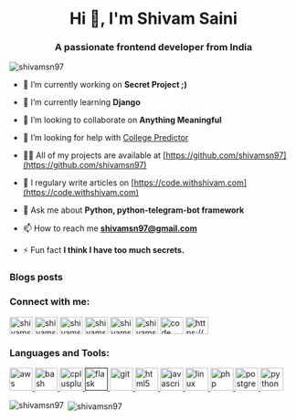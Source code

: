 <h1 align="center">Hi 👋, I'm Shivam Saini</h1>
<h3 align="center">A passionate frontend developer from India</h3>

<p align="left"> <img src="https://komarev.com/ghpvc/?username=shivamsn97" alt="shivamsn97" /> </p>

- 🔭 I’m currently working on **Secret Project ;)**

- 🌱 I’m currently learning **Django**

- 👯 I’m looking to collaborate on **Anything Meaningful**

- 🤝 I’m looking for help with [College Predictor](https://github.com/shivamsn97/CollegePredictor)

- 👨‍💻 All of my projects are available at [https://github.com/shivamsn97](https://github.com/shivamsn97)

- 📝 I regulary write articles on [https://code.withshivam.com](https://code.withshivam.com)

- 💬 Ask me about **Python, python-telegram-bot framework**

- 📫 How to reach me **shivamsn97@gmail.com**

- ⚡ Fun fact **I think I have too much secrets.**

### Blogs posts
<!-- BLOG-POST-LIST:START -->
<!-- BLOG-POST-LIST:END -->

<p align="left">
<h3 align="left">Connect with me:</h3>
<a href="https://dev.to/shivamsn97" target="blank"><img align="center" src="https://cdn.jsdelivr.net/npm/simple-icons@3.0.1/icons/dev-dot-to.svg" alt="shivamsn97" height="30" width="40" /></a>
<a href="https://twitter.com/shivamsn97" target="blank"><img align="center" src="https://cdn.jsdelivr.net/npm/simple-icons@3.0.1/icons/twitter.svg" alt="shivamsn97" height="30" width="40" /></a>
<a href="https://linkedin.com/in/shivamsn97" target="blank"><img align="center" src="https://cdn.jsdelivr.net/npm/simple-icons@3.0.1/icons/linkedin.svg" alt="shivamsn97" height="30" width="40" /></a>
<a href="https://stackoverflow.com/users/shivamsn97" target="blank"><img align="center" src="https://cdn.jsdelivr.net/npm/simple-icons@3.0.1/icons/stackoverflow.svg" alt="shivamsn97" height="30" width="40" /></a>
<a href="https://fb.com/shivamsn97" target="blank"><img align="center" src="https://cdn.jsdelivr.net/npm/simple-icons@3.0.1/icons/facebook.svg" alt="shivamsn97" height="30" width="40" /></a>
<a href="https://instagram.com/shivamsn97" target="blank"><img align="center" src="https://cdn.jsdelivr.net/npm/simple-icons@3.0.1/icons/instagram.svg" alt="shivamsn97" height="30" width="40" /></a>
<a href="https://www.youtube.com/c/code with shivam" target="blank"><img align="center" src="https://cdn.jsdelivr.net/npm/simple-icons@3.0.1/icons/youtube.svg" alt="code with shivam" height="30" width="40" /></a>
<a href="/https://code.withshivam.com/feed/" target="blank"><img align="center" src="https://cdn.jsdelivr.net/npm/simple-icons@3.0.1/icons/rss.svg" alt="https://code.withshivam.com/feed/" height="30" width="40" /></a>
</p>

<h3 align="left">Languages and Tools:</h3>
<p align="left"> <a href="https://aws.amazon.com" target="_blank"> <img src="https://devicons.github.io/devicon/devicon.git/icons/amazonwebservices/amazonwebservices-original-wordmark.svg" alt="aws" width="40" height="40"/> </a> <a href="https://www.gnu.org/software/bash/" target="_blank"> <img src="https://www.vectorlogo.zone/logos/gnu_bash/gnu_bash-icon.svg" alt="bash" width="40" height="40"/> </a> <a href="https://www.w3schools.com/cpp/" target="_blank"> <img src="https://devicons.github.io/devicon/devicon.git/icons/cplusplus/cplusplus-original.svg" alt="cplusplus" width="40" height="40"/> </a> <a href="" target="_blank"> <img src="https://www.vectorlogo.zone/logos/pocoo_flask/pocoo_flask-icon.svg" alt="flask" width="40" height="40"/> </a> <a href="https://git-scm.com/" target="_blank"> <img src="https://www.vectorlogo.zone/logos/git-scm/git-scm-icon.svg" alt="git" width="40" height="40"/> </a> <a href="https://www.w3.org/html/" target="_blank"> <img src="https://devicons.github.io/devicon/devicon.git/icons/html5/html5-original-wordmark.svg" alt="html5" width="40" height="40"/> </a> <a href="https://developer.mozilla.org/en-US/docs/Web/JavaScript" target="_blank"> <img src="https://devicons.github.io/devicon/devicon.git/icons/javascript/javascript-original.svg" alt="javascript" width="40" height="40"/> </a> <a href="https://www.linux.org/" target="_blank"> <img src="https://devicons.github.io/devicon/devicon.git/icons/linux/linux-original.svg" alt="linux" width="40" height="40"/> </a> <a href="https://www.php.net" target="_blank"> <img src="https://devicons.github.io/devicon/devicon.git/icons/php/php-original.svg" alt="php" width="40" height="40"/> </a> <a href="https://www.postgresql.org" target="_blank"> <img src="https://devicons.github.io/devicon/devicon.git/icons/postgresql/postgresql-original-wordmark.svg" alt="postgresql" width="40" height="40"/> </a> <a href="https://www.python.org" target="_blank"> <img src="https://devicons.github.io/devicon/devicon.git/icons/python/python-original.svg" alt="python" width="40" height="40"/> </a> </p>

<p><img align="left" src="https://github-readme-stats.vercel.app/api/top-langs/?username=shivamsn97&layout=compact" alt="shivamsn97" /></p>

<p>&nbsp;<img align="center" src="https://github-readme-stats.vercel.app/api?username=shivamsn97&show_icons=true" alt="shivamsn97" /></p>

